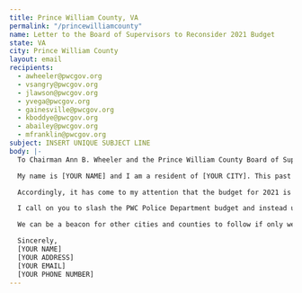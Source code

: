 ```yaml
---
title: Prince William County, VA
permalink: "/princewilliamcounty"
name: Letter to the Board of Supervisors to Reconsider 2021 Budget
state: VA
city: Prince William County
layout: email
recipients:
  - awheeler@pwcgov.org
  - vsangry@pwcgov.org
  - jlawson@pwcgov.org
  - yvega@pwcgov.org
  - gainesville@pwcgov.org
  - kboddye@pwcgov.org
  - abailey@pwcgov.org
  - mfranklin@pwcgov.org
subject: INSERT UNIQUE SUBJECT LINE
body: |-
  To Chairman Ann B. Wheeler and the Prince William County Board of Supervisors,

  My name is [YOUR NAME] and I am a resident of [YOUR CITY]. This past week, our nation has been gripped by protests calling for rapid and meaningful change with regard to police behavior, an end to racism and anti-Blackness, and immediate reform in how Black people are treated in America. Our county has been at the forefront of much of this action.

  Accordingly, it has come to my attention that the budget for 2021 is being decided as these protests continue. The PWC Police Department has been a waste of our resources. The proposed budget for the Police Department for 2021 is $118,237,179. Compare this to the Housing & Community Development budget of $43,362,792 or the Public Health budget of just $3,428,388. While we’ve been spending extraordinary amounts on policing, we have not seen improvements to safety, homelessness, mental health, or affordability in Prince William County. Instead, we see wasteful and harmful action of our police.

  I call on you to slash the PWC Police Department budget and instead use those extraordinary resources towards funding what Black and Brown communities need to be safe and healthy: COVID-19 relief, housing, healthcare, treatment, healing, cooperative businesses, community centers, community-led organizations and projects.

  We can be a beacon for other cities and counties to follow if only we have the courage to change.

  Sincerely,
  [YOUR NAME]
  [YOUR ADDRESS]
  [YOUR EMAIL]
  [YOUR PHONE NUMBER]
---
```

